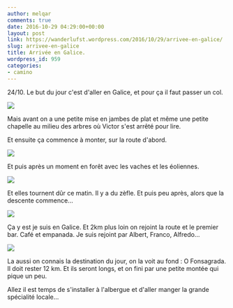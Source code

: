 ```yaml
---
author: melqar
comments: true
date: 2016-10-29 04:29:00+00:00
layout: post
link: https://wanderlufst.wordpress.com/2016/10/29/arrivee-en-galice/
slug: arrivee-en-galice
title: Arrivée en Galice.
wordpress_id: 959
categories:
- camino
---
```


24/10. Le but du jour c'est d'aller en Galice, et pour ça il faut passer un col.

[![](http://wanderlufst.files.wordpress.com/2016/10/wp-image-219112677jpg.jpg)](http://wanderlufst.files.wordpress.com/2016/10/wp-image-219112677jpg.jpg)

Mais avant on a une petite mise en jambes de plat et même une petite chapelle au milieu des arbres où Victor s'est arrêté pour lire.

Et ensuite ça commence à monter, sur la route d'abord.

[![](http://wanderlufst.files.wordpress.com/2016/10/wp-image-500607865jpg.jpg)](http://wanderlufst.files.wordpress.com/2016/10/wp-image-500607865jpg.jpg)

Et puis après un moment en forêt avec les vaches et les éoliennes.

[![](http://wanderlufst.files.wordpress.com/2016/10/wp-image-2106353385jpg.jpg)](http://wanderlufst.files.wordpress.com/2016/10/wp-image-2106353385jpg.jpg)

Et elles tournent dûr ce matin. Il y a du zèfle. Et puis peu après, alors que la descente commence...

[![](http://wanderlufst.files.wordpress.com/2016/10/wp-image-1656975136jpg.jpg)](http://wanderlufst.files.wordpress.com/2016/10/wp-image-1656975136jpg.jpg)

Ça y est je suis en Galice. Et 2km plus loin on rejoint la route et le premier bar. Café et empanada. Je suis rejoint par Albert, Franco, Alfredo...

[![](http://wanderlufst.files.wordpress.com/2016/10/wp-image-868663688jpg.jpg)](http://wanderlufst.files.wordpress.com/2016/10/wp-image-868663688jpg.jpg)

La aussi on connais la destination du jour, on la voit au fond : O Fonsagrada. Il doit rester 12 km. Et ils seront longs, et on fini par une petite montée qui pique un peu.

Allez il est temps de s'installer à l'albergue et d'aller manger la grande spécialité locale...
